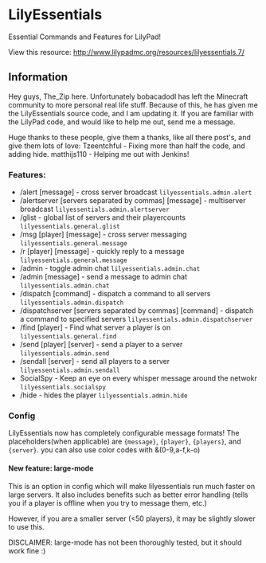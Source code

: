 LilyEssentials
==============
Essential Commands and Features for LilyPad!

View this resource: http://www.lilypadmc.org/resources/lilyessentials.7/

## Information
Hey guys, The_Zip here. Unfortunately bobacadodl has left the Minecraft community to more personal real life stuff. Because of this, he has given me the LilyEssentials source code, and I am updating it. If you are familiar with the LilyPad code, and would like to help me out, send me a message.

Huge thanks to these people, give them a thanks, like all there post's, and give them lots of love:
Tzeentchful - Fixing more than half the code, and adding hide.
matthijs110 - Helping me out with Jenkins!

### Features:
* /alert [message] - cross server broadcast ```lilyessentials.admin.alert```
* /alertserver [servers separated by commas] [message] - multiserver broadcast ```lilyessentials.admin.alertserver```
* /glist - global list of servers and their playercounts ```lilyessentials.general.glist```
* /msg [player] [message] - cross server messaging ```lilyessentials.general.message```
* /r [player] [message] - quickly reply to a message ```lilyessentials.general.message```
* /admin - toggle admin chat ```lilyessentials.admin.chat```
* /admin [message] - send a message to admin chat ```lilyessentials.admin.chat```
* /dispatch [command] - dispatch a command to all servers ```lilyessentials.admin.dispatch```
* /dispatchserver [servers separated by commas] [command] - dispatch a command to specified servers ```lilyessentials.admin.dispatchserver```
* /find [player] - Find what server a player is on ```lilyessentials.general.find```
* /send [player] [server] - send a player to a server ```lilyessentials.admin.send```
* /sendall [server] - send all players to a server ```lilyessentials.admin.sendall```
* SocialSpy - Keep an eye on every whisper message around the netwokr ```lilyessentials.socialspy```
* /hide - hides the player ```lilyessentials.admin.hide```

### Config
LilyEssentials now has completely configurable message formats!
The placeholders(when applicable) are ```{message}```, ```{player}```, ```{players}```, and ```{server}```.
you can also use color codes with &(0-9,a-f,k-o)

#### New feature: large-mode
This is an option in config which will make lilyessentials run much faster on large servers. It also includes benefits such as better error handling (tells you if a player is offline when you try to message them, etc.)

However, if you are a smaller server (<50 players), it may be slightly slower to use this.

DISCLAIMER: large-mode has not been thoroughly tested, but it should work fine :)​
